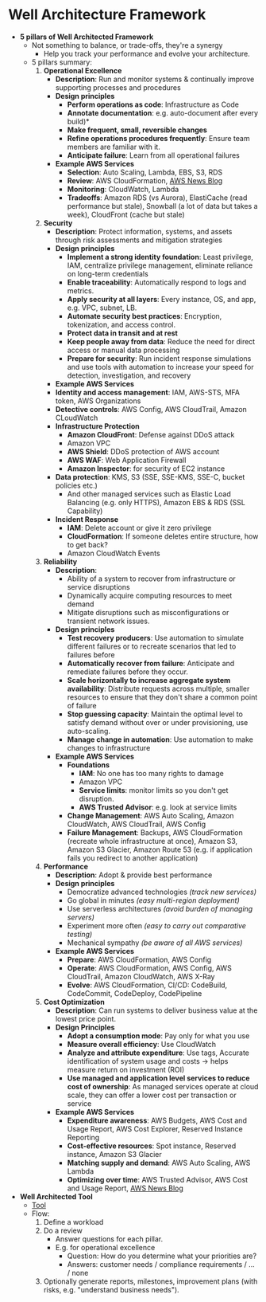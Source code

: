 # Well Architecture Framework

- **5 pillars of Well Architected Framework**
  - Not something to balance, or trade-offs, they're a synergy
    - Help you track your performance and evolve your architecture.
  - 5 pillars summary:
      1. **Operational Excellence**
           - **Description**: Run and monitor systems & continually improve supporting processes and procedures
           - **Design principles**
             - **Perform operations as code**: Infrastructure as Code
             - **Annotate documentation**: e.g. auto-document after every build)*
             - **Make frequent, small, reversible changes**
             - **Refine operations procedures frequently**: Ensure team members are familiar with it.
             - **Anticipate failure**: Learn from all operational failures
           - **Example AWS Services**
             - **Selection**: Auto Scaling, Lambda, EBS, S3, RDS
             - **Review**: AWS CloudFormation, [AWS News Blog](https://aws.amazon.com/blogs/aws/)
             - **Monitoring**: CloudWatch, Lambda
             - **Tradeoffs**: Amazon RDS (vs Aurora), ElastiCache (read performance but stale), Snowball (a lot of data but takes a week), CloudFront (cache but stale)
      2. **Security**
            - **Description**: Protect information, systems, and assets through risk assessments and mitigation strategies
            - **Design principles**
              - **Implement a strong identity foundation**: Least privilege, IAM, centralize privilege management, eliminate reliance on long-term credentials
              - **Enable traceability**: Automatically respond to logs and metrics.
              - **Apply security at all layers**: Every instance, OS, and app, e.g. VPC, subnet, LB.
              - **Automate security best practices**: Encryption, tokenization, and access control.
              - **Protect data in transit and at rest**
              - **Keep people away from data**: Reduce the need for direct access or manual data processing
              - **Prepare for security**: Run incident response simulations and use tools with automation to increase your speed for detection, investigation, and recovery
            - **Example AWS Services**
            - **Identity and access management**: IAM, AWS-STS, MFA token, AWS Organizations
            - **Detective controls**: AWS Config, AWS CloudTrail, Amazon CLoudWatch
            - **Infrastructure Protection**
              - **Amazon CloudFront**: Defense against DDoS attack
              - Amazon VPC
              - **AWS Shield**: DDoS protection of AWS account
              - **AWS WAF**: Web Application Firewall
              - **Amazon Inspector**: for security of EC2 instance
            - **Data protection**: KMS, S3 (SSE, SSE-KMS, SSE-C, bucket policies etc.)
              - And other managed services such as Elastic Load Balancing (e.g. only HTTPS), Amazon EBS & RDS (SSL Capability)
            - **Incident Response**
              - **IAM**: Delete account or give it zero privilege
              - **CloudFormation**: If someone deletes entire structure, how to get back?
              - Amazon CloudWatch Events
      3. **Reliability**
           - **Description**:
             - Ability of a system to recover from infrastructure or service disruptions
             - Dynamically acquire computing resources to meet demand
             - Mitigate disruptions such as misconfigurations or transient network issues.
           - **Design principles**
             - **Test recovery producers**: Use automation to simulate different failures or to recreate scenarios that led to failures before
             - **Automatically recover from failure**: Anticipate and remediate failures before they occur.
             - **Scale horizontally to increase aggregate system availability**: Distribute requests across multiple, smaller resources to ensure that they don't share a common point of failure
             - **Stop guessing capacity**: Maintain the optimal level to satisfy demand without over or under provisioning, use auto-scaling.
             - **Manage change in automation**: Use automation to make changes to infrastructure
           - **Example AWS Services**
             - **Foundations**
               - **IAM**: No one has too many rights to damage
               - Amazon VPC
               - **Service limits**: monitor limits so you don't get disruption.
               - **AWS Trusted Advisor**: e.g. look at service limits
             - **Change Management**: AWS Auto Scaling, Amazon CloudWatch, AWS CloudTrail, AWS Config
             - **Failure Management**: Backups, AWS CloudFormation (recreate whole infrastructure at once), Amazon S3, Amazon S3 Glacier, Amazon Route 53 (e.g. if application fails you redirect to another application)
      4. **Performance**
         - **Description**: Adopt & provide best performance
         - **Design principles**
           - Democratize advanced technologies *(track new services)*
           - Go global in minutes *(easy multi-region deployment)*
           - Use serverless architectures *(avoid burden of managing servers)*
           - Experiment more often *(easy to carry out comparative testing)*
           - Mechanical sympathy *(be aware of all AWS services)*
         - **Example AWS Services**
           - **Prepare**: AWS CloudFormation, AWS Config
           - **Operate**: AWS CloudFormation, AWS Config, AWS CloudTrail, Amazon CloudWatch, AWS X-Ray
           - **Evolve**: AWS CloudFormation, CI/CD: CodeBuild, CodeCommit, CodeDeploy, CodePipeline
      5. **Cost Optimization**
           - **Description**: Can run systems to deliver business value at the lowest price point.
           - **Design Principles**
             - **Adopt a consumption mode**: Pay only for what you use
             - **Measure overall efficiency**: Use CloudWatch
             - **Analyze and attribute expenditure**: Use tags, Accurate identification of system usage and costs -> helps measure return on investment (ROI)
             - **Use managed and application level services to reduce cost of ownership**: As managed services operate at cloud scale, they can offer a lower cost per transaction or service
           - **Example AWS Services**
             - **Expenditure awareness**: AWS Budgets, AWS Cost and Usage Report, AWS Cost Explorer, Reserved Instance Reporting
             - **Cost-effective resources**: Spot instance, Reserved instance, Amazon S3 Glacier
             - **Matching supply and demand**: AWS Auto Scaling, AWS Lambda
             - **Optimizing over time**: AWS Trusted Advisor, AWS Cost and Usage Report, [AWS News Blog](https://aws.amazon.com/blogs/aws/)
- **Well Architected Tool**
  - [Tool](https://console.aws.amazon.com/wellarchitected)
  - Flow:
    1. Define a workload
    2. Do a review
        - Answer questions for each pillar.
        - E.g. for operational excellence
          - Question: How do you determine what your priorities are?
          - Answers: customer needs / compliance requirements / ... / none
    3. Optionally generate reports, milestones, improvement plans (with risks, e.g. "understand business needs").
